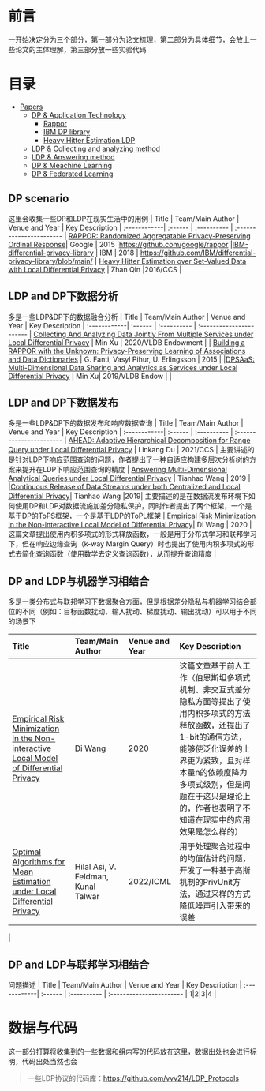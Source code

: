 ﻿# 前言

一开始决定分为三个部分，第一部分为论文梳理，第二部分为具体细节，会放上一些论文的主体理解，第三部分放一些实验代码


# 目录

- [Papers](#目录)
  - [DP & Application Technology](#dp-scenario)
    - [Rappor](#rappor)
    - [IBM DP library](#IBM-DP-library)
    - [Heavy Hitter Estimation LDP](#Heavy-Hitter-Estimation-LDP)
   - [LDP & Collecting and analyzing method](#ldp-and-dp下数据分析)
   - [LDP & Answering method](#ldp-and-dp下数据发布)
   - [DP & Meachine Learning](#dp-and-ldp与机器学习相结合)
   - [DP & Federated Learning](#dp-and-ldp与联邦学习相结合)

## DP scenario

这里会收集一些DP和LDP在现实生活中的用例
| Title | Team/Main Author | Venue and Year | Key Description 
| :------------| :------ | :---------- | :-----------------------
| [RAPPOR: Randomized Aggregatable Privacy-Preserving Ordinal Response](https://github.com/Triumphhh/LDP-Afterreading/tree/main/Note)| Google | 2015 |https://github.com/google/rappor
|[IBM-differential-privacy-library](https://github.com/Triumphhh/LDP-Afterreading/tree/main/Note) | IBM | 2018 | https://github.com/IBM/differential-privacy-library/blob/main/
| [Heavy Hitter Estimation over Set-Valued Data with Local Differential Privacy](https://github.com/Triumphhh/LDP-Afterreading/tree/main/Note) | Zhan Qin |2016/CCS | 
## LDP and DP下数据分析
多是一些LDP&DP下的数据融合分析
| Title | Team/Main Author | Venue and Year | Key Description 
| :------------| :------ | :---------- | :-----------------------
| [Collecting And Analyzing Data Jointly From Multiple Services under Local Differential Privacy](https://github.com/Triumphhh/LDP-Afterreading/tree/main/Note) | Min Xu | 2020/VLDB Endowment | 
| [Building a RAPPOR with the Unknown: Privacy-Preserving Learning of Associations and Data Dictionaries](https://github.com/Triumphhh/LDP-Afterreading/tree/main/Note) | G. Fanti, Vasyl Pihur, Ú. Erlingsson | 2015 | 
|[DPSAaS: Multi-Dimensional Data Sharing and Analytics as Services under Local Differential Privacy](https://github.com/Triumphhh/LDP-Afterreading/tree/main/Note) | Min Xu| 2019/VLDB Endow | 
|

## LDP and DP下数据发布
多是一些LDP&DP下的数据发布和响应数据查询
| Title | Team/Main Author | Venue and Year | Key Description 
| :------------| :------ | :---------- | :-----------------------
| [AHEAD: Adaptive Hierarchical Decomposition for Range Query under Local Differential Privacy](https://github.com/Triumphhh/LDP-Afterreading/tree/main/Note) | Linkang Du | 2021/CCS | 主要讲述的是针对LDP下响应范围查询的问题，作者提出了一种自适应构建多层次分析树的方案来提升在LDP下响应范围查询的精度
| [Answering Multi-Dimensional Analytical Queries under Local Differential Privacy](https://github.com/Triumphhh/LDP-Afterreading/tree/main/Note) | Tianhao Wang | 2019 | 
|[Continuous Release of Data Streams under both Centralized and Local Differential Privacy](https://github.com/Triumphhh/LDP-Afterreading/tree/main/Note)| Tianhao Wang |2019| 主要描述的是在数据流发布环境下如何使用DP和LDP对数据流施加差分隐私保护，同时作者提出了两个框架，一个是基于DP的ToPS框架，一个是基于LDP的ToPL框架
| [Empirical Risk Minimization in the Non-interactive Local Model of Differential Privacy](https://github.com/Triumphhh/LDP-Afterreading/tree/main/Note)| Di Wang | 2020 | 这篇文章提出使用内积多项式的形式释放函数，一般是用于分布式学习和联邦学习下，但在响应边缘查询（k-way Margin Query）时也提出了使用内积多项式的形式去简化查询函数（使用数学去定义查询函数），从而提升查询精度
| 

## DP and LDP与机器学习相结合
多是一类分布式与联邦学习下数据聚合方面，但是根据差分隐私与机器学习结合部位的不同（例如：目标函数扰动、输入扰动、梯度扰动、输出扰动）可以用于不同的场景下

| Title | Team/Main Author | Venue and Year | Key Description 
| :------------| :------ | :---------- | :-----------------------
| [Empirical Risk Minimization in the Non-interactive Local Model of Differential Privacy](https://github.com/Triumphhh/LDP-Afterreading/tree/main/Note)|  Di Wang | 2020 | 这篇文章基于前人工作（伯恩斯坦多项式机制、非交互式差分隐私方面等提出了使用内积多项式的方法释放函数，还提出了1-bit的通信方法，能够使泛化误差的上界更为紧致，且对样本量n的依赖度降为多项式级别，但是问题在于这只是理论上的，作者也表明了不知道在现实中的应用效果是怎么样的）
|[Optimal Algorithms for Mean Estimation under Local Differential Privacy](https://github.com/Triumphhh/LDP-Afterreading/tree/main/Note)|Hilal Asi, V. Feldman, Kunal Talwar|2022/ICML|用于处理聚合过程中的均值估计的问题，开发了一种基于高斯机制的PrivUnit方法，通过采样的方式降低噪声引入带来的误差
|


## DP and LDP与联邦学习相结合

问题描述
| Title | Team/Main Author | Venue and Year | Key Description 
| :------------| :------ | :---------- | :-----------------------
| 1|2|3|4
|




# 数据与代码

这一部分打算将收集到的一些数据和组内写的代码放在这里，数据出处也会进行标明，代码出处当然也会

> 一些LDP协议的代码库：https://github.com/vvv214/LDP_Protocols


